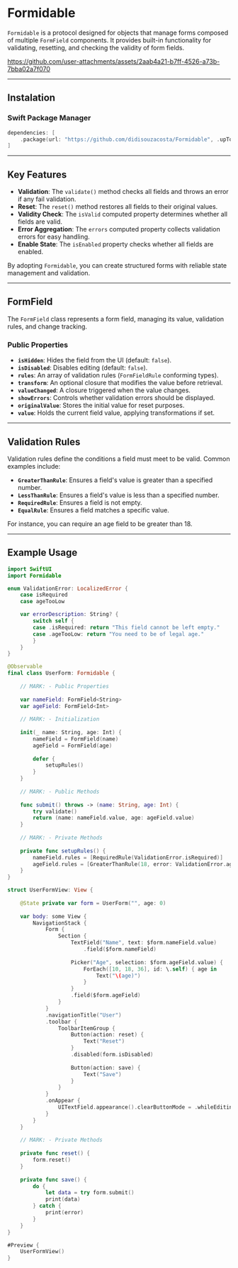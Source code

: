 # Formidable

`Formidable` is a protocol designed for objects that manage forms composed of multiple `FormField` components. It provides built-in functionality for validating, resetting, and checking the validity of form fields.

https://github.com/user-attachments/assets/2aab4a21-b7ff-4526-a73b-7bba02a7f070

---

## Instalation

### Swift Package Manager


```swift
dependencies: [
    .package(url: "https://github.com/didisouzacosta/Formidable", .upToNextMajor(from: "1.0.0"))
]
```

---

## Key Features
- **Validation**: The `validate()` method checks all fields and throws an error if any fail validation.
- **Reset**: The `reset()` method restores all fields to their original values.
- **Validity Check**: The `isValid` computed property determines whether all fields are valid.
- **Error Aggregation**: The `errors` computed property collects validation errors for easy handling.
- **Enable State**: The `isEnabled` property checks whether all fields are enabled.

By adopting `Formidable`, you can create structured forms with reliable state management and validation.

---

## FormField

The `FormField` class represents a form field, managing its value, validation rules, and change tracking.

### Public Properties
- **`isHidden`**: Hides the field from the UI (default: `false`).
- **`isDisabled`**: Disables editing (default: `false`).
- **`rules`**: An array of validation rules (`FormFieldRule` conforming types).
- **`transform`**: An optional closure that modifies the value before retrieval.
- **`valueChanged`**: A closure triggered when the value changes.
- **`showErrors`**: Controls whether validation errors should be displayed.
- **`originalValue`**: Stores the initial value for reset purposes.
- **`value`**: Holds the current field value, applying transformations if set.

---

## Validation Rules

Validation rules define the conditions a field must meet to be valid. Common examples include:

- **`GreaterThanRule`**: Ensures a field's value is greater than a specified number.
- **`LessThanRule`**: Ensures a field's value is less than a specified number.
- **`RequiredRule`**: Ensures a field is not empty.
- **`EqualRule`**: Ensures a field matches a specific value.

For instance, you can require an age field to be greater than 18.

---

## Example Usage

```swift
import SwiftUI
import Formidable

enum ValidationError: LocalizedError {
    case isRequired
    case ageTooLow

    var errorDescription: String? {
        switch self {
        case .isRequired: return "This field cannot be left empty."
        case .ageTooLow: return "You need to be of legal age."
        }
    }
}

@Observable
final class UserForm: Formidable {
    
    // MARK: - Public Properties
    
    var nameField: FormField<String>
    var ageField: FormField<Int>
    
    // MARK: - Initialization
    
    init(_ name: String, age: Int) {
        nameField = FormField(name)
        ageField = FormField(age)
        
        defer {
            setupRules()
        }
    }
    
    // MARK: - Public Methods
    
    func submit() throws -> (name: String, age: Int) {
        try validate()
        return (name: nameField.value, age: ageField.value)
    }
    
    // MARK: - Private Methods
    
    private func setupRules() {
        nameField.rules = [RequiredRule(ValidationError.isRequired)]
        ageField.rules = [GreaterThanRule(18, error: ValidationError.ageTooLow)]
    }
}

struct UserFormView: View {
    
    @State private var form = UserForm("", age: 0)
    
    var body: some View {
        NavigationStack {
            Form {
                Section {
                    TextField("Name", text: $form.nameField.value)
                        .field($form.nameField)
                    
                    Picker("Age", selection: $form.ageField.value) {
                        ForEach([10, 18, 36], id: \.self) { age in
                            Text("\(age)")
                        }
                    }
                    .field($form.ageField)
                }
            }
            .navigationTitle("User")
            .toolbar {
                ToolbarItemGroup {
                    Button(action: reset) {
                        Text("Reset")
                    }
                    .disabled(form.isDisabled)
                    
                    Button(action: save) {
                        Text("Save")
                    }
                }
            }
            .onAppear {
                UITextField.appearance().clearButtonMode = .whileEditing
            }
        }
    }
    
    // MARK: - Private Methods
    
    private func reset() {
        form.reset()
    }
    
    private func save() {
        do {
            let data = try form.submit()
            print(data)
        } catch {
            print(error)
        }
    }
}

#Preview {
    UserFormView()
}
```